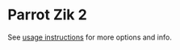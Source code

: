 # Parrot Zik 2
See [usage instructions](https://github.com/jaakkopasanen/AutoEq#usage) for more options and info.